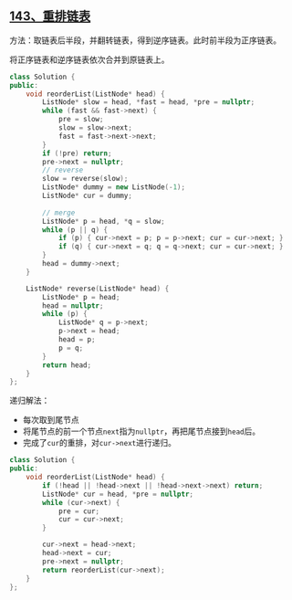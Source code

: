 ## [143、重排链表](https://leetcode.cn/problems/reorder-list/description/)

方法：取链表后半段，并翻转链表，得到逆序链表。此时前半段为正序链表。

将正序链表和逆序链表依次合并到原链表上。

```cpp
class Solution {
public:
    void reorderList(ListNode* head) {
        ListNode* slow = head, *fast = head, *pre = nullptr;
        while (fast && fast->next) {
            pre = slow;
            slow = slow->next;
            fast = fast->next->next;
        }
        if (!pre) return;
        pre->next = nullptr;
        // reverse
        slow = reverse(slow);
        ListNode* dummy = new ListNode(-1);
        ListNode* cur = dummy;
        
        // merge
        ListNode* p = head, *q = slow;
        while (p || q) {
            if (p) { cur->next = p; p = p->next; cur = cur->next; }
            if (q) { cur->next = q; q = q->next; cur = cur->next; }
        }
        head = dummy->next;
    }

    ListNode* reverse(ListNode* head) {
        ListNode* p = head;
        head = nullptr;
        while (p) {
            ListNode* q = p->next;
            p->next = head;
            head = p;
            p = q;
        }
        return head;
    }
};

```



递归解法：

- 每次取到尾节点
- 将尾节点的前一个节点`next`指为`nullptr`，再把尾节点接到`head`后。
- 完成了`cur`的重排，对`cur->next`进行递归。

```cpp
class Solution {
public:
    void reorderList(ListNode* head) {
        if (!head || !head->next || !head->next->next) return;
        ListNode* cur = head, *pre = nullptr;
        while (cur->next) {
            pre = cur;
            cur = cur->next;
        }

        cur->next = head->next;
        head->next = cur;
        pre->next = nullptr;
        return reorderList(cur->next);
    }
};
```

